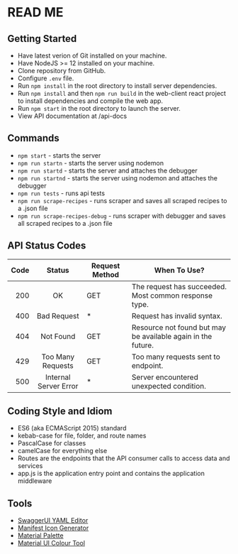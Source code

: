 # READ ME

## Getting Started

- Have latest verion of Git installed on your machine.
- Have NodeJS >= 12 installed on your machine.
- Clone repository from GitHub.
- Configure `.env` file.
- Run `npm install` in the root directory to install server dependencies.
- Run `npm install` and then `npm run build` in the web-client react project to install dependencies and compile the web app.
- Run `npm start` in the root directory to launch the server.
- View API documentation at /api-docs

## Commands

- `npm start` - starts the server
- `npm run startn` - starts the server using nodemon
- `npm run startd` - starts the server and attaches the debugger
- `npm run startnd` - starts the server using nodemon and attaches the debugger
- `npm run tests` - runs api tests
- `npm run scrape-recipes` - runs scraper and saves all scraped recipes to a .json file
- `npm run scrape-recipes-debug` - runs scraper with debugger and saves all scraped recipes to a .json file

## API Status Codes

| Code |        Status         | Request Method | When To Use?                                                 |
| ---: | :-------------------: | -------------- | ------------------------------------------------------------ |
|  200 |          OK           | GET            | The request has succeeded. Most common response type.        |
|  400 |      Bad Request      | \*             | Request has invalid syntax.                                  |
|  404 |       Not Found       | GET            | Resource not found but may be available again in the future. |
|  429 |   Too Many Requests   | GET            | Too many requests sent to endpoint.                          |
|  500 | Internal Server Error | \*             | Server encountered unexpected condition.                     |

## Coding Style and Idiom

- ES6 (aka ECMAScript 2015) standard
- kebab-case for file, folder, and route names
- PascalCase for classes
- camelCase for everything else
- Routes are the endpoints that the API consumer calls to access data and services
- app.js is the application entry point and contains the application middleware

## Tools

- [SwaggerUI YAML Editor](https://editor.swagger.io/)
- [Manifest Icon Generator](https://realfavicongenerator.net/)
- [Material Palette](https://www.materialpalette.com/)
- [Material UI Colour Tool](https://material.io/resources/color/#!/?view.left=0&view.right=0)
